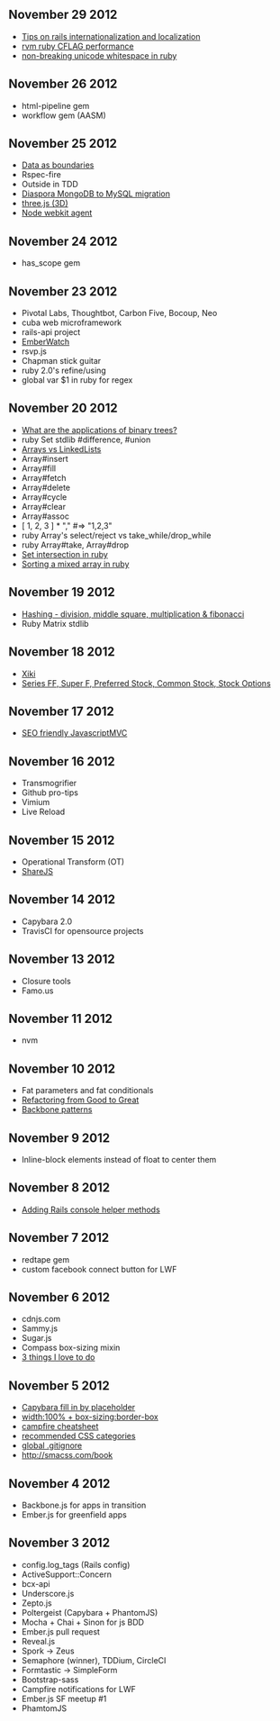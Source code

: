 ## November 29 2012

* [Tips on rails internationalization and localization](http://blog.localeapp.com/2012/11/21/avoiding-the-tar-pits-of-localization-with-jeff-casimir/?utm_source=rubyweekly&utm_medium=email)
* [rvm ruby CFLAG performance](https://github.com/wayneeseguin/rvm/issues/1240)
* [non-breaking unicode whitespace in ruby](http://www.rubyinside.com/the-split-is-not-enough-whitespace-shenigans-for-rubyists-5980.html?utm_source=rubyweekly&utm_medium=email)

## November 26 2012

* html-pipeline gem
* workflow gem (AASM)

## November 25 2012

* [Data as boundaries](http://confreaks.com/videos/1314-rubyconf2012-boundaries)
* Rspec-fire
* Outside in TDD
* [Diaspora MongoDB to MySQL migration](http://www.youtube.com/watch?v=OqBAVC9GGeI)
* [three.js (3D)](http://www.aerotwist.com/tutorials/getting-started-with-three-js/)
* [Node webkit agent](https://github.com/c4milo/node-webkit-agent)

## November 24 2012

* has_scope gem

## November 23 2012

* Pivotal Labs, Thoughtbot, Carbon Five, Bocoup, Neo
* cuba web microframework
* rails-api project
* [EmberWatch](http://emberwatch.com/)
* rsvp.js
* Chapman stick guitar
* ruby 2.0's refine/using
* global var $1 in ruby for regex

## November 20 2012

* [What are the applications of binary trees?](http://stackoverflow.com/questions/2130416/what-are-the-applications-of-binary-trees)
* ruby Set stdlib #difference, #union
* [Arrays vs
  LinkedLists](http://khakimov.com/blog/2012/05/11/back-to-school-linked-list-with-ruby/)
* Array#insert
* Array#fill
* Array#fetch
* Array#delete
* Array#cycle
* Array#clear
* Array#assoc
* [ 1, 2, 3 ] * ","  #=> "1,2,3"
* ruby Array's select/reject vs take_while/drop_while
* ruby Array#take, Array#drop
* [Set intersection in
  ruby](http://www.ruby-doc.org/core-1.9.3/Array.html#method-i-26)
* [Sorting a mixed array in
  ruby](http://stackoverflow.com/questions/8160087/how-to-sort-a-mixed-array-by-different-elements-in-ruby)

## November 19 2012

* [Hashing - division, middle square, multiplication & fibonacci](http://www.brpreiss.com/books/opus8/)
* Ruby Matrix stdlib

## November 18 2012

* [Xiki](http://xiki.org/)
* [Series FF, Super F, Preferred Stock, Common Stock, Stock Options](http://blognewcomb.squarespace.com/startups/)

## November 17 2012

* [SEO friendly JavascriptMVC](https://developers.google.com/webmasters/ajax-crawling/docs/getting-started)

## November 16 2012

* Transmogrifier
* Github pro-tips
* Vimium
* Live Reload

## November 15 2012

* Operational Transform (OT)
* [ShareJS](http://sharejs.org/)

## November 14 2012

* Capybara 2.0
* TravisCI for opensource projects

## November 13 2012

* Closure tools
* Famo.us

## November 11 2012

* nvm

## November 10 2012

* Fat parameters and fat conditionals
* [Refactoring from Good to Great](http://confreaks.com/videos/1233-aloharuby2012-refactoring-from-good-to-great)
* [Backbone patterns](http://ricostacruz.com/backbone-patterns/)

## November 9 2012

* Inline-block elements instead of float to center them

## November 8 2012

* [Adding Rails console helper
  methods](http://opensoul.org/blog/archives/2012/11/08/add-helper-methods-to-your-rails-console/)

## November 7 2012

* redtape gem
* custom facebook connect button for LWF

## November 6 2012

* cdnjs.com
* Sammy.js
* Sugar.js
* Compass box-sizing mixin
* [3 things I love to
  do](http://jasonong.tumblr.com/post/35129059751/3-things-that-i-enjoy-doing-on-a-daily-basis)

## November 5 2012

* [Capybara fill in by
  placeholder](http://stackoverflow.com/questions/11458726/rails-spec-fill-in-using-placeholder)
* [width:100% +
  box-sizing:border-box](https://github.com/twitter/bootstrap/issues/1058)
* [campfire cheatsheet](http://cheat.errtheblog.com/s/campfire/)
* [recommended CSS categories](http://smacss.com/book/categorizing)
* [global .gitignore](https://help.github.com/articles/ignoring-files)
* http://smacss.com/book

## November 4 2012

* Backbone.js for apps in transition
* Ember.js for greenfield apps

## November 3 2012

* config.log_tags (Rails config)
* ActiveSupport::Concern
* bcx-api
* Underscore.js
* Zepto.js
* Poltergeist (Capybara + PhantomJS)
* Mocha + Chai + Sinon for js BDD
* Ember.js pull request
* Reveal.js
* Spork -> Zeus
* Semaphore (winner), TDDium, CircleCI
* Formtastic -> SimpleForm
* Bootstrap-sass
* Campfire notifications for LWF
* Ember.js SF meetup #1
* PhamtomJS
